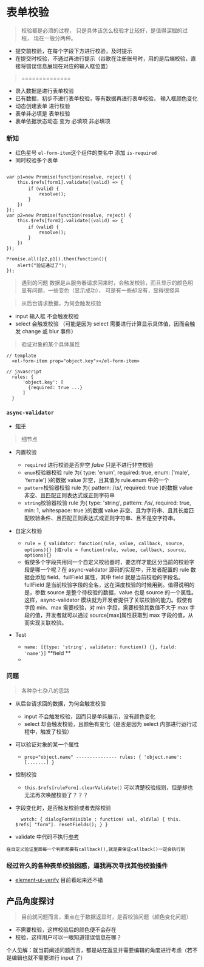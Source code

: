 # 表单校验

> 校验都是必须的过程， 只是具体该怎么校验才比较好，是值得深掘的过程， 现在一般分两种。

- 提交前校验，在每个字段下方进行校验，及时提示
- 在提交时校验，不通过再进行提示（谷歌在注册账号时，用的是后端校验，直接将错误信息展现在对应的输入框位置）

> ==============

- 录入数据是进行表单校验
- 已有数据，初步不进行表单校验，等有数据再进行表单校验， 输入框颜色变化
- 动态创建表单 进行校验
- 表单非必填是 表单校验
- 表单依据状态动态 变为 必填项 非必填项

### 新知

- 红色星号 `el-form-item`这个组件的类名中 添加 `is-required`
- 同时校验多个表单

```

var p1=new Promise(function(resolve, reject) {
    this.$refs[form1].validate((valid) => {
        if（valid）{
            resolve();
        }
    })
});
var p2=new Promise(function(resolve, reject) {
    this.$refs[form2].validate((valid) => {
        if（valid）{
            resolve();
        }
    })
});

Promise.all([p2,p1]).then(function(){
    alert("验证通过了");
});
```

> 遇到的问题 数据是从服务器请求回来时，会触发校验，而且显示的颜色明显有问题，一些变色（显示成功）， 可是有一些却没有，显得很怪异

> 从后台请求数据，为何会触发校验

- input 输入框 不会触发校验
- select 会触发校验 （可能是因为 select 需要进行计算显示具体值，因而会触发 change 或 blur 事件）

> 验证对象的某个具体属性

```
// template
  <el-form-item prop="object.key"></el-form-item>

// javascript
  rules: {
      'object.key': [
        {required: true ...}
      ]
  }
```

### `async-validator`

- [知乎](https://zhuanlan.zhihu.com/p/32306570)

> 细节点

- 内置校验

  - `required` 进行校验是否非空 _false_ 只是不进行非空校验
  - `enum`校验器校验 rule 为{ type: 'enum', required: true, enum: ['male', 'female'] }的数据 value 非空，且其值为 rule.enum 中的一个
  - `pattern`校验器校验 rule 为{ pattern: /\s/, required: true }的数据 value 非空、且匹配正则表达式或正则字符串
  - `string`校验器校验 rule 为{ type: 'string', pattern: /\s/, required: true, min: 1, whitespace: true }的数据 value 非空、且为字符串、且其长度匹配校验条件、且匹配正则表达式或正则字符串、且不是空字符串。

- 自定义校验

  - `rule = { validator: function(rule, value, callback, source, options){} }或rule = function(rule, value, callback, source, options){}`
  - 假使多个字段共用同一个自定义校验器时，要怎样才能区分当前的校验字段是哪一个呢？在 async-validator 源码的实现中，开发者配置的 rule 数据会添加 field、fullField 属性，其中 field 就是当前校验的字段名。fullField 是当前校验字段的全名，这在深度校验的时候用到。值得说明的是，参数 source 是整个待校验的数据，value 也是 source 的一个属性。这样，async-validator 模块就为开发者提供了关联校验的能力。假使有字段 min、max 需要校验，对 min 字段，需要校验其数值不大于 max 字段的值，开发者就可以通过 source[max]属性获取到 max 字段的值，从而实现关联校验。

- Test
  - `name: [{type: 'string', validator: function() {}, field: 'name'}]` **field **
  -

### 问题

> 各种杂七杂八的思路

- 从后台请求回的数据，为何会触发校验

  - input 不会触发校验，因而只是单纯展示，没有颜色变化
  - select 却会触发校验，且颜色有变化（是否是因为 select 内部进行运行过程中，触发了校验）

- 可以验证对象的某一个属性

  - `prop="object.name" --------------- rules: { 'object.name': [.......] }`

- 控制校验

  - `this.$refs[ruleForm].clearValidate()` 可以清楚校验规则，但是却也无法再次唤醒校验了？？？

- 字段变化时，是否触发校验或者去除校验

  ```
    watch: { dialogFormVisible : function( val, oldVla) { this. $refs[ "form"]. resetFields(); } }
  ```

- validate 中代码不执行[参考](https://www.jianshu.com/p/e356dd26583e)

```
在自定义验证里面每一个判断都要有callback(),就是要保证callback()一定会执行到
```

### 经过许久的各种表单校验困惑，逼我再次寻找其他校验插件

- [element-ui-verify](https://github.com/aweiu/element-ui-verify) 目前看起来还不错

## 产品角度探讨

> 目前就问题而言，重点在于数据返显时，是否校验问题（颜色变化问题）

- 不需要校验，这样校验后的颜色便不会存在
- 校验，这样用户可以一眼知道错误信息在哪？

个人见解：就当前阐述问题而言，都是站在返显并需要编辑的角度进行考虑（若不是编辑也就不需要进行 input 了）
